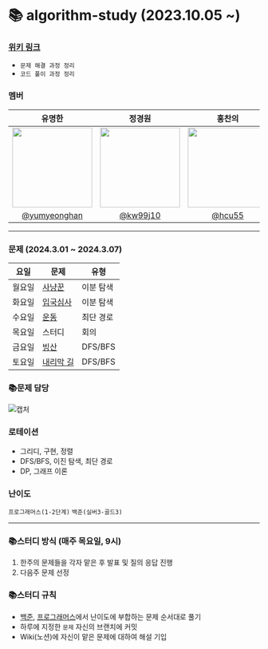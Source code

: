 # 📚 algorithm-study (2023.10.05 ~)

### [위키 링크](https://github.com/k-algorithm-study/algorithm-study/wiki)
- `문제 해결 과정 정리`
- `코드 풀이 과정 정리`

### 멤버
|      유명한       |          정경원         |       홍찬의         |                                                                                                               
| :------------------------------------------------------------------------------: | :---------------------------------------------------------------------------------------------------------------------------------------------------: | :---------------------------------------------------------------------------------------------------------------------------------------------------------------------------------------------------: |
|   <img width="160px" src="https://avatars.githubusercontent.com/u/75025163?v=4.png" />    |            <img width="160px" src="https://avatars.githubusercontent.com/u/103038606?v=4.png" />              |                   <img width="160px" src="https://avatars.githubusercontent.com/u/75023467?v=4.png"/>   |
|   [@yumyeonghan](https://github.com/yumyeonghan)   |  [@kw99j10](https://github.com/kw99j10 )    | [@hcu55](https://github.com/hcu55)  |

<hr>


### 문제 (2024.3.01 ~ 2024.3.07) 
| 요일   | 문제                                                                                                                                                           | 유형|
|--------|--------------------------------------------------------------------------------------------------------------------------------------------------------------|----|
| 월요일 | [사냥꾼](https://www.acmicpc.net/problem/8983) | 이분 탐색 |
| 화요일 | [입국심사](https://www.acmicpc.net/problem/3079) | 이분 탐색 |
| 수요일 | [운동](https://www.acmicpc.net/problem/1956)     | 최단 경로 |
| 목요일 | 스터디                                                | 회의    |
| 금요일 | [빙산](https://www.acmicpc.net/problem/2573)                                                         | DFS/BFS |
| 토요일 | [내리막 길](https://www.acmicpc.net/problem/1520)                                                           | DFS/BFS  |



### 📚문제 담당

![캡처](https://github.com/k-algorithm-study/algorithm-study/assets/103038606/b2ae5512-7cbc-47a3-ac17-8aa6ea1dd8ad)


### 로테이션
- 그리디, 구현, 정렬
- DFS/BFS, 이진 탐색, 최단 경로
- DP, 그래프 이론


### 난이도
`프로그래머스(1-2단계)`
`백준(실버3-골드3)`

<hr>

### 📚스터디 방식 (매주 목요일, 9시)
1. 한주의 문제들을 각자 맡은 후 발표 및 질의 응답 진행
2. 다음주 문제 선정 

### 📚스터디 규칙
- [백준](https://www.acmicpc.net/problem/tags), [프로그래머스](https://school.programmers.co.kr/learn/challenges?order=recent&page=1&levels=2)에서 난이도에 부합하는 문제 순서대로 풀기
- 하루에 지정한 `문제` 자신의 브랜치에 커밋
- Wiki(노션)에 자신이 맡은 문제에 대하여 해설 기입
